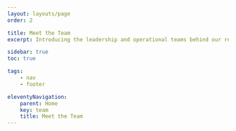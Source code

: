 ```yaml
---
layout: layouts/page
order: 2

title: Meet the Team
excerpt: Introducing the leadership and operational teams behind our regional imaging network

sidebar: true
toc: true

tags:
    - nav
    - footer

eleventyNavigation:
    parent: Home
    key: team
    title: Meet the Team
---
```

